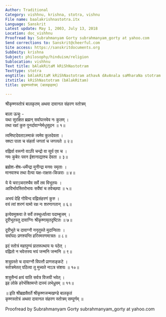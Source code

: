```yaml
---
Author: Traditional
Category: vishhnu, krishna, stotra, vishnu
File name: baalakrishnastotra.itx
Language: Sanskrit
Latest update: May 1, 2003, July 13, 2018
Location: doc_vishhnu
Proofread by: Subrahmanyam Gorty subrahmanyam_gorty at yahoo.com
Send corrections to: Sanskrit@cheerful.com
Site access: https://sanskritdocuments.org
SubDeity: krishna
Subject: philosophy/hinduism/religion
Sublocation: vishhnu
Text title: bAlakRitaM kRiShNastotram
Texttype: stotra
engtitle: bAlakRitaM kRiShNastotram athavA dAvAnala saMharaNa stotram
itxtitle: kRiShNastotram (bAlakRitam)
title: कृइष्णस्तोत्रम् (बालकृइतम्)

---
```

  
 श्रीकृष्णस्तोत्रं बालकृतम् अथवा दावानल संहरण स्तोत्रम्   
  
बाला ऊचुः -  
यथा सुरक्षित ब्रह्मन् सर्वापत्स्वेव नः कुलम् ।  
तथा रक्षां कुरु पुनर्दावाग्नेर्मधुसूदन ॥ १॥  
  
त्वमिष्टदेवताऽस्माकं त्वमेव कुलदेवता ।  
स्रष्टा पाता च संहर्ता जगतां च जगत्पते ॥ २॥  
  
वह्निर्वा वरूणो वाऽपि चन्द्रो वा सूर्य एव च ।  
नमः कुबेरः पवन ईशानाद्याश्च देवता ॥ ३॥  
  
ब्रह्मेश-शेष-धर्मेन्द्रा मुनीन्द्रा मनवः स्मृताः ।  
मानवाश्च तथा दैत्या यक्ष-राक्षस-किन्नराः ॥ ४॥  
  
ये ये चराऽचराश्चैव सर्वे तव विभूतयः ।  
आविर्भावस्तिरोभावः सर्वेषां च तवेच्छया ॥ ५॥  
  
अभयं देहि गोविन्द वह्निसंहरणं कुरु ।  
वयं त्वां शरणं यामो रक्ष नः शरणागतान् ॥ ६॥  
  
इत्येवमुक्त्वा ते सर्वे तस्थुर्ध्यात्वा पदाम्बुजम् ।  
दूरीभूतस्तु दावाग्निः श्रीकृष्णामृतदृष्टितः ॥ ७॥  
  
दूरीभूते च दावाग्नौ ननृतुस्ते मुदान्विताः ।  
सर्वापदः प्रणश्यन्ति हरिस्मरणमात्रतः ॥ ८॥  
  
इदं स्तोत्रं महापुण्यं प्रातरूत्थाय यः पठेत् ।  
वह्नितो न भवेत्तस्य भयं जन्मनि जन्मनि ॥ ९॥  
  
शत्रुग्रस्ते च दावाग्नौ विपत्तौ प्राणसङ्कटे ।  
स्तोत्रमेतत् पठित्वा तु मुच्यते नाऽत्र संशयः ॥ १०॥  
  
शत्रुसैन्यं क्षयं याति सर्वत्र विजयी भवेत् ।  
इह लोके हरेर्भक्तिमन्ते दास्यं लभेध्रुवम् ॥ ११॥  
  
॥ इति श्रीब्रह्मवैवर्ते श्रीकृष्णजन्मखण्डे बालकृतं  
कृष्णस्तोत्रं अथवा दावानल संहरण स्तोत्रम् सम्पूर्णम् ॥  
  
  
  
Proofread by Subrahmanyam Gorty subrahmanyam\_gorty at yahoo.com  
  
